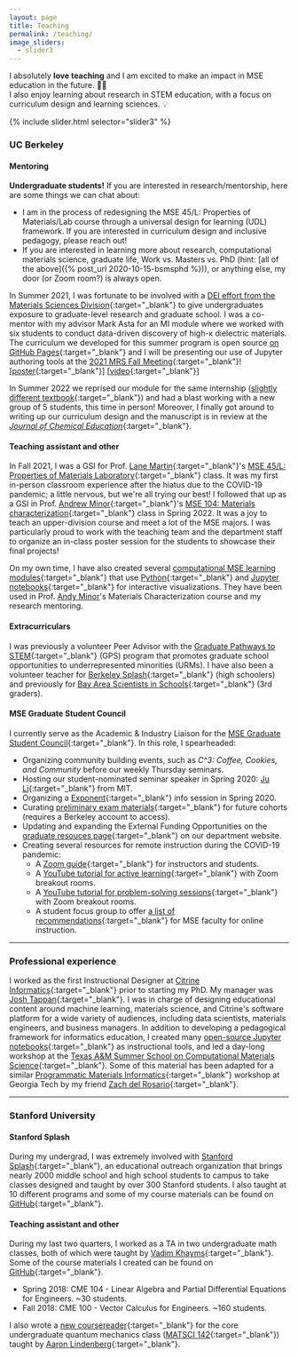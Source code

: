 ```yaml
---
layout: page
title: Teaching
permalink: /teaching/
image_sliders:
  - slider3
---
```


I absolutely **love teaching** and I am excited to make an impact in MSE education in the future. 👨‍🏫  
I also enjoy learning about research in STEM education, with a focus on curriculum design and learning sciences. 💡

{% include slider.html selector="slider3" %}



### UC Berkeley

#### Mentoring

**Undergraduate students!** If you are interested in research/mentorship, here are some things we can chat about:    

* I am in the process of redesigning the MSE 45/L: Properties of Materials/Lab course through a universal design for learning (UDL) framework.
If you are interested in curriculum design and inclusive pedagogy, please reach out!
* If you are interested in learning more about research, computational materials science, graduate life, Work vs. Masters vs. PhD (hint: [all of the above]({% post_url 2020-10-15-bsmsphd %})), or anything else, my door (or Zoom room?) is always open.   

In Summer 2021, I was fortunate to be involved with a [DEI effort from the Materials Sciences Division](https://www2.lbl.gov/msd/diversity/index.html){:target="_blank"} to give undergraduates exposure to graduate-level research and graduate school.
I was a co-mentor with my advisor Mark Asta for an MI module where we worked with six students to conduct data-driven discovery of high-κ dielectric materials.
The curriculum we developed for this summer program is open source [on GitHub Pages](https://enze-chen.github.io/mi-book-2021){:target="_blank"} and I will be presenting our use of Jupyter authoring tools at the [2021 MRS Fall Meeting](https://www.mrs.org/meetings-events/fall-meetings-exhibits/2021-mrs-fall-meeting/call-for-papers/detail/2021_mrs_fall_meeting/bi01/Symposium_BI01){:target="_blank"}! 
[[poster](assets/files/2021_mrs_fall.pdf){:target="_blank"}] 
[[video](https://youtu.be/nJc_vHdhGmI){:target="_blank"}]

In Summer 2022 we reprised our module for the same internship ([slightly different textbook](https://enze-chen.github.io/mi-book-2022){:target="_blank"}) and had a blast working with a new group of 5 students, this time in person! 
Moreover, I finally got around to writing up our curriculum design and the manuscript is in review at the [*Journal of Chemical Education*](https://pubs.acs.org/journal/jceda8){:target="_blank"}.


#### Teaching assistant and other

In Fall 2021, I was a GSI for Prof. [Lane Martin](https://mse.berkeley.edu/people_new/martin/){:target="_blank"}'s [MSE 45/L: Properties of Materials Laboratory](https://classes.berkeley.edu/content/2021-fall-matsci-45-001-lec-001){:target="_blank"} class.
It was my first in-person classroom experience after the hiatus due to the COVID-19 pandemic;
a little nervous, but we're all trying our best!
I followed that up as a GSI in Prof. [Andrew Minor](https://mse.berkeley.edu/people_new/minor/){:target="_blank"}'s [MSE 104: Materials characterization](https://classes.berkeley.edu/content/2022-spring-matsci-104-001-lec-001){:target="_blank"} class in Spring 2022.
It was a joy to teach an upper-division course and meet a lot of the MSE majors. 
I was particularly proud to work with the teaching team and the department staff to organize an in-class poster session for the students to showcase their final projects!

On my own time, I have also created several [computational MSE learning modules](https://github.com/enze-chen/learning_modules/){:target="_blank"} that use [Python](https://www.python.org/){:target="_blank"} and [Jupyter notebooks](https://jupyter.org/){:target="_blank"} for interactive visualizations.
They have been used in Prof. [Andy Minor](https://aminor.mse.berkeley.edu/)'s Materials Characterization course and my research mentoring.


#### Extracurriculars

I was previously a volunteer Peer Advisor with the [Graduate Pathways to STEM](https://engineering.berkeley.edu/admissions/graduate-admissions/graduate-student-outreach/graduate-pathways-to-stem/){:target="_blank"} (GPS) program that promotes graduate school opportunities to underrepresented minorities (URMs).
I have also been a volunteer teacher for [Berkeley Splash](https://berkeley.learningu.org/){:target="_blank"} (high schoolers) and previously for [Bay Area Scientists in Schools](http://www.crscience.org/volunteers/aboutbasis){:target="_blank"} (3rd graders).


#### MSE Graduate Student Council

I currently serve as the Academic & Industry Liaison for the [MSE Graduate Student Council](http://msegsc.berkeley.edu/){:target="_blank"}. In this role, I spearheaded:

* Organizing community building events, such as *C^3: Coffee, Cookies, and Community* before our weekly Thursday seminars.
* Hosting our student-nominated seminar speaker in Spring 2020: [Ju Li](http://li.mit.edu/){:target="_blank"} from MIT.
* Organizing a [Exponent](https://www.exponent.com/){:target="_blank"} info session in Spring 2020.
* Curating [preliminary exam materials](https://drive.google.com/drive/u/2/folders/1IpYgjRKMYpQVmu84i3yQ_TgTvwVKhiR6){:target="_blank"} for future cohorts (requires a Berkeley account to access).
* Updating and expanding the External Funding Opportunities on the [graduate resouces page](https://mse.berkeley.edu/graduate-resources/){:target="_blank"} on our department website.
* Creating several resources for remote instruction during the COVID-19 pandemic:  
    * A [Zoom guide](https://docs.google.com/document/d/1ETVVHGrWccp7gC6zYV0F4nFS6qkMO8jKiS_h66Undlo/edit?usp=sharing){:target="_blank"} for instructors and students.
    * A [YouTube tutorial for active learning](https://youtu.be/kFp7f4Uz2fI){:target="_blank"} with Zoom breakout rooms.
    * A [YouTube tutorial for problem-solving sessions](https://www.youtube.com/watch?v=uT6T8_uEOEA){:target="_blank"} with Zoom breakout rooms.
    * A student focus group to offer [a list of recommendations](https://docs.google.com/document/d/1bPhKet2K6E7-kKc8BeoiIfIYDjXgAleMYrXoQPhDOzc/edit?usp=sharing){:target="_blank"} for MSE faculty for online instruction.

---------------------------------


### Professional experience

I worked as the first Instructional Designer at [Citrine Informatics](https://citrine.io){:target="_blank"} prior to starting my PhD. My manager was [Josh Tappan](https://www.linkedin.com/in/jtappan/){:target="_blank"}.
I was in charge of designing educational content around machine learning, materials science, and Citrine's software platform for a wide variety of audiences, including data scientists, materials engineers, and business managers.
In addition to developing a pedagogical framework for informatics education, I created many [open-source Jupyter notebooks](https://github.com/CitrineInformatics/learn-citrination){:target="_blank"} as instructional tools, and led a day-long workshop at the [Texas A&M Summer School on Computational Materials Science](https://cms3.tamu.edu/){:target="_blank"}.
Some of this material has been adapted for a similar [Programmatic Materials Informatics](https://citrineinformatics.github.io/ga-tech-workshop/index.html){:target="_blank"} workshop at Georgia Tech by my friend [Zach del Rosario](https://www.zdelrosario.com/){:target="_blank"}.

---------------------------------


### Stanford University

#### Stanford Splash

During my undergrad, I was extremely involved with [Stanford Splash](https://www.stanfordesp.org/){:target="_blank"}, an educational outreach organization that brings nearly 2000 middle school and high school students to campus to take classes designed and taught by over 300 Stanford students.
I also taught at 10 different programs and some of my course materials can be found on [GitHub](https://github.com/enze-chen/splash_classes){:target="_blank"}.

#### Teaching assistant and other

During my last two quarters, I worked as a TA in two undergraduate math classes, both of which were taught by [Vadim Khayms](https://profiles.stanford.edu/vadim-khayms){:target="_blank"}. Some of the course materials I created can be found on [GitHub](https://github.com/enze-chen/stanford_ta){:target="_blank"}.
* Spring 2018: CME 104 - Linear Algebra and Partial Differential Equations for Engineers. ~30 students.
* Fall 2018: CME 100 - Vector Calculus for Engineers. ~160 students.

I also wrote a [new coursereader](https://github.com/enze-chen/mse_142_cr){:target="_blank"} for the core undergraduate quantum mechanics class ([MATSCI 142](https://explorecourses.stanford.edu/search?view=catalog&filter-coursestatus-Active=on&page=0&catalog=&academicYear=&q=matsci142&collapse=){:target="_blank"}) taught by [Aaron Lindenberg](https://mse.stanford.edu/people/aaron-lindenberg){:target="_blank"}.
